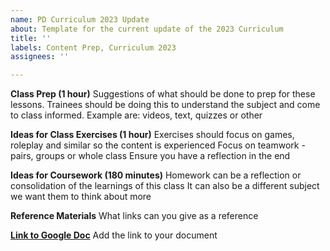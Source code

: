 ```yaml
---
name: PD Curriculum 2023 Update
about: Template for the current update of the 2023 Curriculum
title: ''
labels: Content Prep, Curriculum 2023
assignees: ''

---
```


**Class Prep (1 hour)**
Suggestions of what should be done to prep for these lessons. 
Trainees should be doing this to understand the subject and come to class informed.
Example are: videos, text, quizzes or other

**Ideas for Class Exercises (1 hour)**
Exercises should focus on games, roleplay and similar so the content is experienced
Focus on teamwork - pairs, groups or whole class
Ensure you have a reflection in the end

**Ideas for Coursework (180 minutes)**
Homework can be a reflection or consolidation of the learnings of this class
It can also be a different subject we want them to think about more

**Reference Materials**
What links can you give as a reference

[**Link to Google Doc**](x)
Add the link to your document
